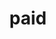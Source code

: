 ---
layout: default
title: paid
nav_order: 1
has_children: true
has_grandparent: true
grand_parent: Windows
---